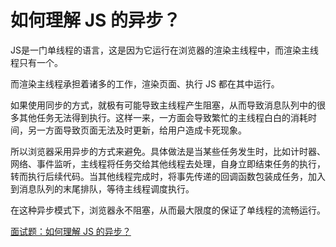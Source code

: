 # 如何理解 JS 的异步？

JS是一门单线程的语言，这是因为它运行在浏览器的渲染主线程中，而渲染主线程只有一个。

而渲染主线程承担着诸多的工作，渲染页面、执行 JS 都在其中运行。

如果使用同步的方式，就极有可能导致主线程产生阻塞，从而导致消息队列中的很多其他任务无法得到执行。这样一来，一方面会导致繁忙的主线程白白的消耗时间，另一方面导致页面无法及时更新，给用户造成卡死现象。

所以浏览器采用异步的方式来避免。具体做法是当某些任务发生时，比如计时器、网络、事件监听，主线程将任务交给其他线程去处理，自身立即结束任务的执行，转而执行后续代码。当其他线程完成时，将事先传递的回调函数包装成任务，加入到消息队列的末尾排队，等待主线程调度执行。

在这种异步模式下，浏览器永不阻塞，从而最大限度的保证了单线程的流畅运行。

[面试题：如何理解 JS 的异步？](../浏览器相关/事件循环.html#解释1-何为异步)